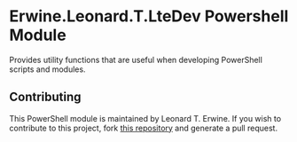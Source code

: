 # Erwine.Leonard.T.LteDev Powershell Module

Provides utility functions that are useful when developing PowerShell scripts and modules.

## Contributing

This PowerShell module is maintained by Leonard T. Erwine. If you wish to contribute to this project, fork [this repository](https://github.com/lerwine/PowerShell-Modules) and generate a pull request.
